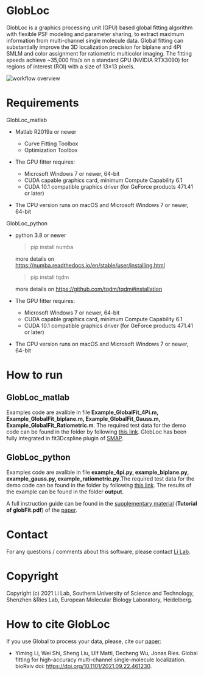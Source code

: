 # GlobLoc
 GlobLoc is a graphics processing unit (GPU) based global fitting algorithm with flexible PSF modeling and parameter sharing, to extract maximum information from multi-channel single molecule data. Global fitting can substantially improve the 3D localization precision for biplane and 4Pi SMLM and color assignment for ratiometric multicolor imaging. The fitting speeds achieve ~35,000 fits/s on a standard GPU (NVIDIA RTX3090) for regions of interest (ROI) with a size of 13×13 pixels.

 ![workflow overview](https://user-images.githubusercontent.com/50471267/137846277-c0fe208c-6eff-4f6d-82da-c459f34778cf.jpg)


# Requirements
GlobLoc_matlab
* Matlab R2019a or newer  
  - Curve Fitting Toolbox
  - Optimization Toolbox

* The GPU fitter requires:

  - Microsoft Windows 7 or newer, 64-bit
  - CUDA capable graphics card, minimum Compute Capability 6.1
  - CUDA 10.1 compatible graphics driver (for GeForce products 471.41 or later)

* The CPU version runs on macOS and Microsoft Windows 7 or newer, 64-bit

GlobLoc_python
* python 3.8 or newer  
  > pip install numba

  more details on https://numba.readthedocs.io/en/stable/user/installing.html
  > pip install tqdm

  more details on https://github.com/tqdm/tqdm#installation

* The GPU fitter requires:

  - Microsoft Windows 7 or newer, 64-bit
  - CUDA capable graphics card, minimum Compute Capability 6.1
  - CUDA 10.1 compatible graphics driver (for GeForce products 471.41 or later)

* The CPU version runs on macOS and Microsoft Windows 7 or newer, 64-bit


 # How to run
 GlobLoc_matlab
 ---
 Examples code are avalible in file **Example_GlobalFit_4Pi.m, Example_GlobalFit_biplane.m, Example_GlobalFit_Gauss.m, Example_GlobalFit_Ratiometric.m**. The required test data for the demo code can be found in the folder by following [this link](https://oc.embl.de/index.php/s/bs1ADBsc4t6aiVV). GlobLoc has been fully integrated in fit3Dcspline plugin of [SMAP](https://github.com/jries/SMAP/tree/develop).
 
 GlobLoc_python
 ---
 Examples code are avalible in file **example_4pi.py, example_biplane.py, example_gauss.py, example_ratiometric.py**.The required test data for the demo code can be found in the folder by following [this link](https://www.embl.de/download/ries/globLoc/GlobLoc_testdata_Python.zip). The results of the example can be found in the folder **output**.

  A full instruction guide can be found in the [supplementary material](https://www.biorxiv.org/content/10.1101/2021.09.22.461230v1.supplementary-material)  (**Tutorial of globFit.pdf**) of the [paper](https://www.biorxiv.org/content/10.1101/2021.09.22.461230v1).

# Contact
For any questions / comments about this software, please contact [Li Lab](https://faculty.sustech.edu.cn/liym2019/en/).

# Copyright
Copyright (c) 2021 Li Lab, Southern University of Science and Technology, Shenzhen &Ries Lab, European Molecular Biology Laboratory, Heidelberg.


 # How to cite GlobLoc
If you use Global to process your data, please, cite our [paper](https://www.biorxiv.org/content/10.1101/2021.09.22.461230v1):
  * Yiming Li, Wei Shi, Sheng Liu, Ulf Matti, Decheng Wu, Jonas Ries. Global fitting for high-accuracy multi-channel single-molecule localization. bioRxiv doi: https://doi.org/10.1101/2021.09.22.461230.

